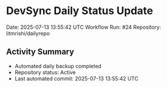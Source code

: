 # DevSync Daily Status Update
Date: 2025-07-13 13:55:42 UTC
Workflow Run: #24
Repository: iitmrishi/dailyrepo

## Activity Summary
- Automated daily backup completed
- Repository status: Active
- Last automated commit: 2025-07-13 13:55:42 UTC
